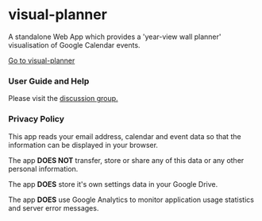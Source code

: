 # visual-planner
A standalone Web App which provides a 'year-view wall planner' visualisation of Google Calendar events.

[Go to visual-planner](https://keirrice.github.io/visual-planner/vp.htm)

### User Guide and Help
Please visit the [discussion group.](https://groups.google.com/group/visual-planner-discuss)

<a name="privacy"></a>
### Privacy Policy
This app reads your email address, calendar and event data so that the information can be displayed in your browser.

The app **DOES NOT** transfer, store or share any of this data or any other personal information.

The app **DOES** store it's own settings data in your Google Drive.

The app **DOES** use Google Analytics to monitor application usage statistics and server error messages.
